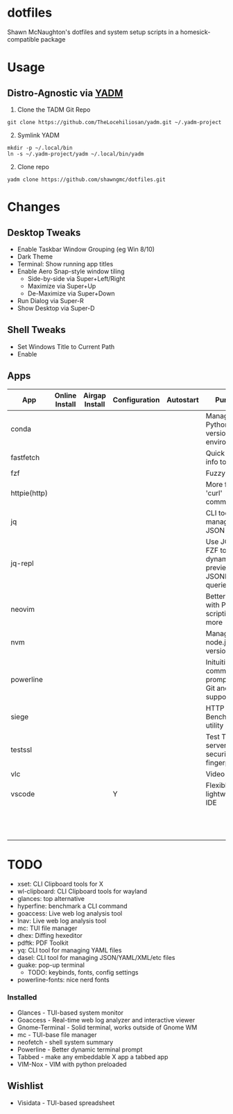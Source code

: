 # dotfiles
Shawn McNaughton's dotfiles and system setup scripts in a homesick-compatible package


# Usage
## Distro-Agnostic via [YADM](https://yadm.io)
1. Clone the TADM Git Repo
```
git clone https://github.com/TheLocehiliosan/yadm.git ~/.yadm-project
```
2. Symlink YADM
```
mkdir -p ~/.local/bin
ln -s ~/.yadm-project/yadm ~/.local/bin/yadm
```
2. Clone repo
```
yadm clone https://github.com/shawngmc/dotfiles.git
```

# Changes
## Desktop Tweaks
- Enable Taskbar Window Grouping (eg Win 8/10)
- Dark Theme
- Terminal: Show running app titles
- Enable Aero Snap-style window tiling
  - Side-by-side via Super+Left/Right
  - Maximize via Super+Up
  - De-Maximize via Super+Down
- Run Dialog via Super-R
- Show Desktop via Super-D

## Shell Tweaks
- Set Windows Title to Current Path
- Enable

## Apps
| App               | Online Install | Airgap Install | Configuration | Autostart | Purpose |
|-------------------|----------------|----------------|---------------|-----------|---------|
| conda             |     |     |     |     | Manage Python versions and environments |
| fastfetch         |     |     |     |     | Quick system info tool |
| fzf               |     |     |     |     | Fuzzy finder |
| httpie(http)      |     |     |     |     | More friendly 'curl' command |
| jq                |     |     |     |     | CLI tool for managing JSON files |
| jq-repl           |     |     |     |     | Use JQ and FZF to dynamically preview JSONPath queries |
| neovim            |     |     |     |     | Better VIM with Python scripting and more |
| nvm               |     |     |     |     | Manage node.js versions |
| powerline         |     |     |     |     | Inituitive command prompt with Git and K8s support |
| siege             |     |     |     |     | HTTP Benchmarking utility |
| testssl           |     |     |     |     | Test TLS web server security fingerprint |
| vlc               |     |     |     |     | Video player |
| vscode            |     |     | Y   |     | Flexible lightweight IDE |
|                   |     |     |     |     | |
|                   |     |     |     |     | |
|                   |     |     |     |     | |
|                   |     |     |     |     | |
|                   |     |     |     |     | |
|                   |     |     |     |     | |
|                   |     |     |     |     | |
|                   |     |     |     |     | |
|                   |     |     |     |     | |
|                   |     |     |     |     | |
|                   |     |     |     |     | |
|                   |     |     |     |     | |


# TODO
- xset: CLI Clipboard tools for X
- wl-clipboard: CLI Clipboard tools for wayland
- glances: top alternative
- hyperfine: benchmark a CLI command
- goaccess: Live web log analysis tool
- lnav: Live web log analysis tool
- mc: TUI file manager
- dhex: Diffing hexeditor
- pdftk: PDF Toolkit
- yq: CLI tool for managing YAML files
- dasel: CLI tool for managing JSON/YAML/XML/etc files
- guake: pop-up terminal
  - TODO: keybinds, fonts, config settings
- powerline-fonts: nice nerd fonts

### Installed
- Glances - TUI-based system monitor
- Goaccess - Real-time web log analyzer and interactive viewer
- Gnome-Terminal - Solid terminal, works outside of Gnome WM
- mc - TUI-base file manager
- neofetch - shell system summary
- Powerline - Better dynamic terminal prompt
- Tabbed - make any embeddable X app a tabbed app
- VIM-Nox - VIM with python preloaded

## Wishlist
- Visidata - TUI-based spreadsheet
